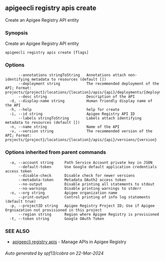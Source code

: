 ## apigeecli registry apis create

Create an Apigee Registry API entity

### Synopsis

Create an Apigee Registry API entity

```
apigeecli registry apis create [flags]
```

### Options

```
      --annotations stringToString   Annotations attach non-identifying metadata to resources (default [])
      --deployment string            The recommended deployment of the API; Format: projects/{project}/locations/{location}/apis/{api}/deployments/{deployment}
      --desc string                  Description of the API
  -d, --display-name string          Human friendly display name of the API
  -h, --help                         help for create
  -i, --id string                    Apigee Registry API ID
      --labels stringToString        Labels attach identifying metadata to resources (default [])
  -n, --name string                  Name of the API
  -v, --version string               The recommended version of the API; Format: projects/{project}/locations/{location}/apis/{api}/versions/{version}
```

### Options inherited from parent commands

```
  -a, --account string     Path Service Account private key in JSON
      --default-token      Use Google default application credentials access token
      --disable-check      Disable check for newer versions
      --metadata-token     Metadata OAuth2 access token
      --no-output          Disable printing all statements to stdout
      --no-warnings        Disable printing warnings to stderr
  -o, --org string         Apigee organization name
      --print-output       Control printing of info log statements (default true)
  -p, --projectID string   Apigee Registry Project ID; Use if Apigee Orgniazation not provisioned in this project
      --region string      Region where Apigee Registry is provisioned
  -t, --token string       Google OAuth Token
```

### SEE ALSO

* [apigeecli registry apis](apigeecli_registry_apis.md)	 - Manage APIs in Apigee Registry

###### Auto generated by spf13/cobra on 22-Mar-2024
